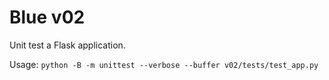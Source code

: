 # Blue v02

Unit test a Flask application.

Usage: `python -B -m unittest --verbose --buffer v02/tests/test_app.py`
